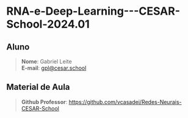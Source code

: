 # RNA-e-Deep-Learning---CESAR-School-2024.01

## Aluno
> **Nome**: Gabriel Leite  
> **E-mail**: gpl@cesar.school


## Material de Aula
> **Github Professor**: https://github.com/vcasadei/Redes-Neurais-CESAR-School
